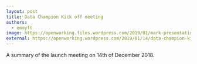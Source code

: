 ```yaml
---
layout: post
title: Data Champion Kick off meeting
authors:
  - emmyft
image: https://openworking.files.wordpress.com/2019/01/mark-presentation.jpg
external: https://openworking.wordpress.com/2019/01/14/data-champion-kick-off-meeting/
---
```



 A summary of the launch meeting on 14th of December 2018.
